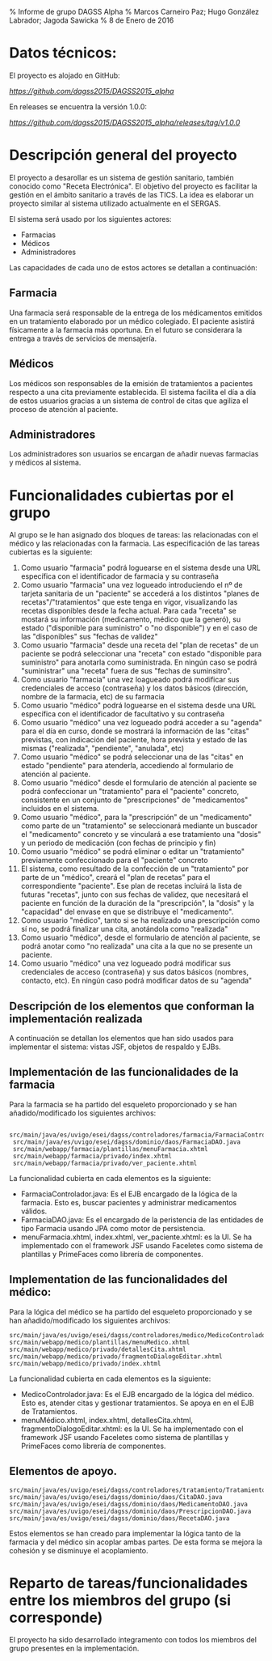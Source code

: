 % Informe de grupo DAGSS Alpha
% Marcos Carneiro Paz; Hugo González Labrador; Jagoda Sawicka
% 8 de Enero de 2016

# Datos técnicos:
El proyecto es alojado en GitHub:

*https://github.com/dagss2015/DAGSS2015_alpha*

En releases se encuentra la versión 1.0.0:

*https://github.com/dagss2015/DAGSS2015_alpha/releases/tag/v1.0.0*

# Descripción general del proyecto
El proyecto a desarollar es un sistema de gestión sanitario, también conocido como "Receta Electrónica".
El objetivo del proyecto es facilitar la gestión en el ámbito sanitario a través de las TICS.
La idea es elaborar un proyecto similar al sistema utilizado actualmente en el SERGAS.

El sistema será usado por los siguientes actores:

* Farmacias
* Médicos
* Administradores

Las capacidades de cada uno de estos actores se detallan a continuación:

## Farmacia
Una farmacia será responsable de la entrega de los médicamentos emitidos en un tratamiento
elaborado por un médico colegiado.
El paciente asistirá físicamente a la farmacia más oportuna. En el futuro se considerara la entrega
a través de servicios de mensajería.

## Médicos
Los médicos son responsables de la emisión de tratamientos a pacientes respecto a una cita previamente establecida.
El sistema facilita el día a día de estos usuarios gracias a un sistema de control de citas que agiliza el 
proceso de atención al paciente.

## Administradores
Los administradores son usuarios se encargan de añadir nuevas farmacias y médicos al sistema.

# Funcionalidades cubiertas por el grupo
Al grupo se le han asignado dos bloques de tareas: las relacionadas con el médico y las relacionadas con la farmacia.
Las especificación de las tareas cubiertas es la siguiente:

1.   Como usuario "farmacia" podrá loguearse en el sistema desde una URL específica con el identificador de farmacia y su contraseña
2.  Como usuario "farmacia" una vez logueado introduciendo el nº de tarjeta sanitaria de un "paciente" se accederá a los distintos "planes de recetas"/"tratamientos" que este tenga en vigor, visualizando las recetas disponibles desde la fecha actual. Para cada "receta" se mostará su información (medicamento, médico que la generó), su estado ("disponible para suministro" o "no disponible") y en el caso de las "disponibles" sus "fechas de validez"
3.  Como usuario "farmacia" desde una receta del "plan de recetas" de un paciente se podrá seleccionar una "receta" con estado "disponible para suministro" para anotarla como suministrada. En ningún caso se podrá "suministrar" una "receta" fuera de sus "fechas de suminsitro".
4.  Como usuario "farmacia" una vez loagueado podrá modificar sus credenciales de acceso (contraseña) y los datos básicos (dirección, nombre de la farmacia, etc) de su farmacia
5.  Como usuario "médico" podrá loguearse en el sistema desde una URL específica con el identificador de facultativo y su contraseña
6.  Como usuario "médico" una vez logueado podrá acceder a su "agenda" para el día en curso, donde se mostrará la información de las "citas" previstas, con indicación del paciente, hora prevista y estado de las mismas ("realizada", "pendiente", "anulada", etc)
7.  Como usuario "médico" se podrá seleccionar una de las "citas" en estado "pendiente" para atenderla, accediendo al formulario de atención al paciente.
8.  Como usuario "médico" desde el formulario de atención al paciente se podrá confeccionar un "tratamiento" para el "paciente" concreto, consistente en un conjunto de "prescripciones" de "medicamentos" incluidos en el sistema.
9.  Como usuario "médico", para la "prescripción" de un "medicamento" como parte de un "tratamiento" se seleccionará mediante un buscador el "medicamento" concreto y se vinculará a ese tratamiento una "dosis" y un periodo de medicación (con fechas de principio y fin)
10. Como usuario "médico" se podrá eliminar o editar un "tratamiento" previamente confeccionado para el "paciente" concreto
10. El sistema, como resultado de la confección de un "tratamiento" por parte de un "médico", creará el "plan de recetas" para el correspondiente "paciente". Ese plan de recetas incluirá la lista de futuras "recetas", junto con sus fechas de validez, que necesitará el paciente en función de la duración de la "prescripción", la "dosis" y la "capacidad" del envase en que se distribuye el "medicamento".
11. Como usuario "médico", tanto si se ha realizado una prescripción como sí no, se podrá finalizar una cita, anotándola como "realizada"
12. Como usuario "médico", desde el formulario de atención al paciente, se podrá anotar como "no realizada" una cita a la que no se presente un paciente.
13. Como usuario "médico" una vez logueado podrá modificar sus credenciales de acceso (contraseña) y sus datos básicos (nombres, contacto, etc). En ningún caso podrá modificar datos de su "agenda"

## Descripción de los elementos que conforman la implementación realizada
A continuación se detallan los elementos que han sido usados para implementar el sistema: vistas JSF, objetos de respaldo y EJBs.

## Implementación de las funcionalidades de la farmacia
Para la farmacia se ha partido del esqueleto proporcionado y se han añadido/modificado los siguientes archivos:

```
 src/main/java/es/uvigo/esei/dagss/controladores/farmacia/FarmaciaControlador.java
 src/main/java/es/uvigo/esei/dagss/dominio/daos/FarmaciaDAO.java
 src/main/webapp/farmacia/plantillas/menuFarmacia.xhtml
 src/main/webapp/farmacia/privado/index.xhtml
 src/main/webapp/farmacia/privado/ver_paciente.xhtml
```

La funcionalidad cubierta en cada elementos es la siguiente:

* FarmaciaControlador.java: Es el EJB encargado de la lógica de la farmacia. Esto es,  buscar pacientes y administrar medicamentos válidos.
* FarmaciaDAO.java: Es el encargado de la peristencia de las entidades de tipo Farmacia usando JPA como motor de persistencia.
* menuFarmacia.xhtml, index.xhtml, ver_paciente.xhtml: es la UI. Se ha implementado con el framework JSF usando Faceletes como sistema de plantillas y PrimeFaces como librería de componentes.





## Implementation de las funcionalidades del médico:
Para la lógica del médico se ha partido del esqueleto proporcionado y se han añadido/modificado los siguientes archivos:

```
src/main/java/es/uvigo/esei/dagss/controladores/medico/MedicoControlador.java
src/main/webapp/medico/plantillas/menuMedico.xhtml
src/main/webapp/medico/privado/detallesCita.xhtml
src/main/webapp/medico/privado/fragmentoDialogoEditar.xhtml
src/main/webapp/medico/privado/index.xhtml

```
La funcionalidad cubierta en cada elementos es la siguiente:

* MedicoControlador.java: Es el EJB encargado de la lógica del médico. Esto es, atender citas y gestionar tratamientos. Se apoya en en el EJB de Tratamientos.
* menuMédico.xhtml, index.xhtml, detallesCita.xhtml, fragmentoDialogoEditar.xhtml: es la UI. Se ha implementado con el framework JSF usando Faceletes como sistema de plantillas y PrimeFaces como librería de componentes.



## Elementos de apoyo.

```
src/main/java/es/uvigo/esei/dagss/controladores/tratamiento/TratamientoControlador.java
src/main/java/es/uvigo/esei/dagss/dominio/daos/CitaDAO.java
src/main/java/es/uvigo/esei/dagss/dominio/daos/MedicamentoDAO.java
src/main/java/es/uvigo/esei/dagss/dominio/daos/PrescripcionDAO.java
src/main/java/es/uvigo/esei/dagss/dominio/daos/RecetaDAO.java
```

Estos elementos se han creado para implementar la lógica tanto de la farmacia y del médico sin 
acoplar ambas partes. De esta forma se mejora la cohesión y se disminuye el acoplamiento.

# Reparto de tareas/funcionalidades entre los miembros del grupo (si corresponde)

El proyecto ha sido desarrollado íntegramento con todos los miembros del grupo presentes en la implementación.
